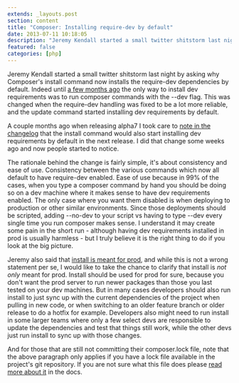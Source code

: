 ```yaml
---
extends: _layouts.post
section: content
title: "Composer: Installing require-dev by default"
date: 2013-07-11 10:18:05
description: "Jeremy Kendall started a small twitter shitstorm last night by asking why Composer's install command now installs the require-dev dependencies by default. Indeed until a few months ago the only way to install dev requirements was to run composer commands with the --dev flag. This was changed when the require-dev handling was fixed to be a lot more ..."
featured: false
categories: [php]
---
```

Jeremy Kendall started a small twitter shitstorm last night by asking why Composer's install command now installs the require-dev dependencies by default. Indeed until [a few months ago](http://seld.be/notes/composer-an-update-on-require-dev) the only way to install dev requirements was to run composer commands with the --dev flag. This was changed when the require-dev handling was fixed to be a lot more reliable, and the update command started installing dev requirements by default.

A couple months ago when releasing alpha7 I took care to [note in the changelog](https://github.com/composer/composer/releases/tag/1.0.0-alpha7) that the install command would also start installing dev requirements by default in the next release. I did that change some weeks ago and now people started to notice.

The rationale behind the change is fairly simple, it's about consistency and ease of use. Consistency between the various commands which now all default to have require-dev enabled. Ease of use because in 99% of the cases, when you type a composer command by hand you should be doing so on a dev machine where it makes sense to have dev requirements enabled. The only case where you want them disabled is when deploying to production or other similar environments. Since those deployments should be scripted, adding --no-dev to your script vs having to type --dev every single time you run composer makes sense. I understand it may create some pain in the short run - although having dev requirements installed in prod is usually harmless - but I truly believe it is the right thing to do if you look at the big picture.

Jeremy also said that [install is meant for prod](https://twitter.com/JeremyKendall/status/355187632365514755), and while this is not a wrong statement per se, I would like to take the chance to clarify that install is *not only* meant for prod. Install should be used for prod for sure, because you don't want the prod server to run newer packages than those you last tested on your dev machines. But in many cases developers should also run install to just sync up with the current dependencies of the project when pulling in new code, or when switching to an older feature branch or older release to do a hotfix for example. Developers also might need to run install in some larger teams where only a few select devs are responsible to update the dependencies and test that things still work, while the other devs just run install to sync up with those changes.

And for those that are still not committing their composer.lock file, note that the above paragraph only applies if you have a lock file available in the project's git repository. If you are not sure what this file does please [read more about it](http://getcomposer.org/doc/01-basic-usage.md#composer-lock-the-lock-file) in the docs.